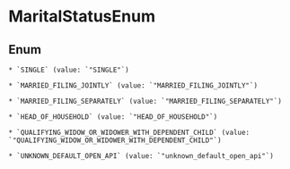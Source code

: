 
# MaritalStatusEnum

## Enum


    * `SINGLE` (value: `"SINGLE"`)

    * `MARRIED_FILING_JOINTLY` (value: `"MARRIED_FILING_JOINTLY"`)

    * `MARRIED_FILING_SEPARATELY` (value: `"MARRIED_FILING_SEPARATELY"`)

    * `HEAD_OF_HOUSEHOLD` (value: `"HEAD_OF_HOUSEHOLD"`)

    * `QUALIFYING_WIDOW_OR_WIDOWER_WITH_DEPENDENT_CHILD` (value: `"QUALIFYING_WIDOW_OR_WIDOWER_WITH_DEPENDENT_CHILD"`)

    * `UNKNOWN_DEFAULT_OPEN_API` (value: `"unknown_default_open_api"`)



